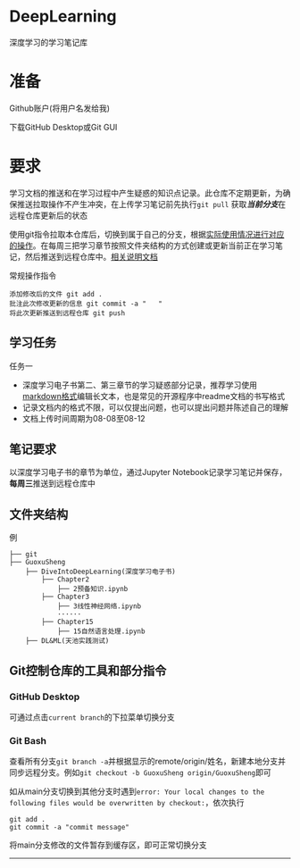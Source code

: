 # DeepLearning

深度学习的学习笔记库

# 准备

Github账户(将用户名发给我)

下载GitHub Desktop或Git GUI

# 要求

学习文档的推送和在学习过程中产生疑惑的知识点记录。此仓库不定期更新，为确保推送拉取操作不产生冲突，在上传学习笔记前先执行```git pull``` 获取***当前分支***在远程仓库更新后的状态

使用git指令拉取本仓库后，切换到属于自己的分支，根据[实际使用情况进行对应的操作](#git控制仓库的工具和部分指令)。在每周三把学习章节按照文件夹结构的方式创建或更新当前正在学习笔记，然后推送到远程仓库中。[相关说明文档](https://docs.github.com/cn)

常规操作指令

	添加修改后的文件 git add .									
	批注此次修改更新的信息 git commit -a "   "							
	将此次更新推送到远程仓库 git push									


## 学习任务

任务一

- 深度学习电子书第二、第三章节的学习疑惑部分记录，推荐学习使用[markdown格式](https://www.markdownguide.org/basic-syntax)编辑长文本，也是常见的开源程序中readme文档的书写格式
- 记录文档内的格式不限，可以仅提出问题，也可以提出问题并陈述自己的理解
- 文档上传时间周期为08-08至08-12

## 笔记要求

以深度学习电子书的章节为单位，通过Jupyter Notebook记录学习笔记并保存，**每周三**推送到远程仓库中

## 文件夹结构

例

	├── git
	├── GuoxuSheng
		├── DiveIntoDeepLearning(深度学习电子书)
			├── Chapter2
				├── 2预备知识.ipynb
			├── Chapter3
				├── 3线性神经网络.ipynb
				······
			├── Chapter15
				├── 15自然语言处理.ipynb
		├── DL&ML(天池实践测试)


## Git控制仓库的工具和部分指令
### GitHub Desktop

可通过点击```current branch```的下拉菜单切换分支

### Git Bash

查看所有分支```git branch -a```并根据显示的remote/origin/姓名，新建本地分支并同步远程分支。例如```git checkout -b GuoxuSheng origin/GuoxuSheng```即可

如从main分支切换到其他分支时遇到```error: Your local changes to the following files would be overwritten by checkout:```，依次执行

	git add .
	git commit -a "commit message"

将main分支修改的文件暂存到缓存区，即可正常切换分支


---------------------------------------------
